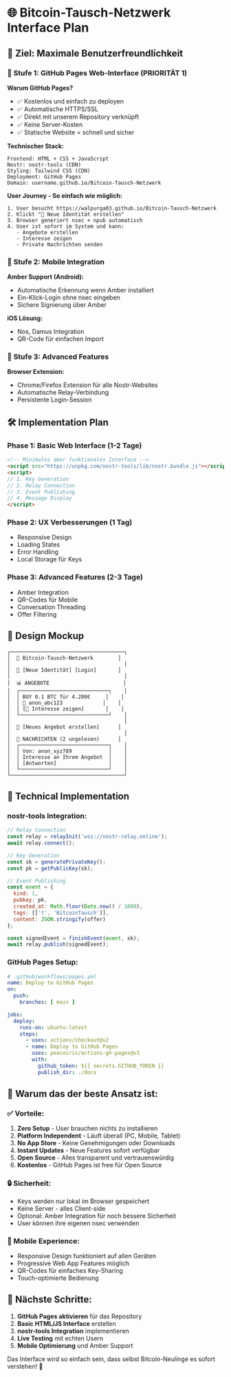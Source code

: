 # 🌐 Bitcoin-Tausch-Netzwerk Interface Plan

## 🎯 Ziel: Maximale Benutzerfreundlichkeit

### 📱 **Stufe 1: GitHub Pages Web-Interface (PRIORITÄT 1)**

**Warum GitHub Pages?**
- ✅ Kostenlos und einfach zu deployen
- ✅ Automatische HTTPS/SSL
- ✅ Direkt mit unserem Repository verknüpft
- ✅ Keine Server-Kosten
- ✅ Statische Website = schnell und sicher

**Technischer Stack:**
```
Frontend: HTML + CSS + JavaScript
Nostr: nostr-tools (CDN)
Styling: Tailwind CSS (CDN)
Deployment: GitHub Pages
Domain: username.github.io/Bitcoin-Tausch-Netzwerk
```

**User Journey - So einfach wie möglich:**
```
1. User besucht https://walpurga03.github.io/Bitcoin-Tausch-Netzwerk
2. Klickt "🔑 Neue Identität erstellen" 
3. Browser generiert nsec + npub automatisch
4. User ist sofort im System und kann:
   - Angebote erstellen
   - Interesse zeigen  
   - Private Nachrichten senden
```

### 📱 **Stufe 2: Mobile Integration**

**Amber Support (Android):**
- Automatische Erkennung wenn Amber installiert
- Ein-Klick-Login ohne nsec eingeben
- Sichere Signierung über Amber

**iOS Lösung:**
- Nos, Damus Integration
- QR-Code für einfachen Import

### 🔧 **Stufe 3: Advanced Features**

**Browser Extension:**
- Chrome/Firefox Extension für alle Nostr-Websites
- Automatische Relay-Verbindung
- Persistente Login-Session

## 🛠️ Implementation Plan

### Phase 1: Basic Web Interface (1-2 Tage)
```html
<!-- Minimales aber funktionales Interface -->
<script src="https://unpkg.com/nostr-tools/lib/nostr.bundle.js"></script>
<script>
// 1. Key Generation
// 2. Relay Connection  
// 3. Event Publishing
// 4. Message Display
</script>
```

### Phase 2: UX Verbesserungen (1 Tag)
- Responsive Design
- Loading States
- Error Handling
- Local Storage für Keys

### Phase 3: Advanced Features (2-3 Tage)
- Amber Integration
- QR-Codes für Mobile
- Conversation Threading
- Offer Filtering

## 🎨 Design Mockup

```
┌─────────────────────────────────────┐
│  🔐 Bitcoin-Tausch-Netzwerk        │
│                                     │
│  🔑 [Neue Identität] [Login]       │
│                                     │
│  📊 ANGEBOTE                        │
│  ┌─────────────────────────────┐    │
│  │ BUY 0.1 BTC für 4.200€     │    │
│  │ 👤 anon_abc123             │    │
│  │ [💬 Interesse zeigen]       │    │
│  └─────────────────────────────┘    │
│                                     │
│  📝 [Neues Angebot erstellen]      │
│                                     │
│  💬 NACHRICHTEN (2 ungelesen)      │
│  ┌─────────────────────────────┐    │
│  │ Von: anon_xyz789            │    │
│  │ Interesse an Ihrem Angebot  │    │
│  │ [Antworten]                 │    │
│  └─────────────────────────────┘    │
└─────────────────────────────────────┘
```

## 🔧 Technical Implementation

### nostr-tools Integration:
```javascript
// Relay Connection
const relay = relayInit('wss://nostr-relay.online');
await relay.connect();

// Key Generation  
const sk = generatePrivateKey();
const pk = getPublicKey(sk);

// Event Publishing
const event = {
  kind: 1,
  pubkey: pk,
  created_at: Math.floor(Date.now() / 1000),
  tags: [['t', 'BitcoinTausch']],
  content: JSON.stringify(offer)
};

const signedEvent = finishEvent(event, sk);
await relay.publish(signedEvent);
```

### GitHub Pages Setup:
```yaml
# .github/workflows/pages.yml
name: Deploy to GitHub Pages
on:
  push:
    branches: [ main ]

jobs:
  deploy:
    runs-on: ubuntu-latest
    steps:
      - uses: actions/checkout@v2
      - name: Deploy to GitHub Pages
        uses: peaceiris/actions-gh-pages@v3
        with:
          github_token: ${{ secrets.GITHUB_TOKEN }}
          publish_dir: ./docs
```

## 🎯 Warum das der beste Ansatz ist:

### ✅ Vorteile:
1. **Zero Setup** - User brauchen nichts zu installieren
2. **Platform Independent** - Läuft überall (PC, Mobile, Tablet)
3. **No App Store** - Keine Genehmigungen oder Downloads
4. **Instant Updates** - Neue Features sofort verfügbar
5. **Open Source** - Alles transparent und vertrauenswürdig
6. **Kostenlos** - GitHub Pages ist free für Open Source

### 🔒 Sicherheit:
- Keys werden nur lokal im Browser gespeichert
- Keine Server - alles Client-side
- Optional: Amber Integration für noch bessere Sicherheit
- User können ihre eigenen nsec verwenden

### 📱 Mobile Experience:
- Responsive Design funktioniert auf allen Geräten
- Progressive Web App Features möglich
- QR-Codes für einfaches Key-Sharing
- Touch-optimierte Bedienung

## 🚀 Nächste Schritte:

1. **GitHub Pages aktivieren** für das Repository
2. **Basic HTML/JS Interface** erstellen
3. **nostr-tools Integration** implementieren
4. **Live Testing** mit echten Usern
5. **Mobile Optimierung** und Amber Support

Das Interface wird so einfach sein, dass selbst Bitcoin-Neulinge es sofort verstehen! 🎉
